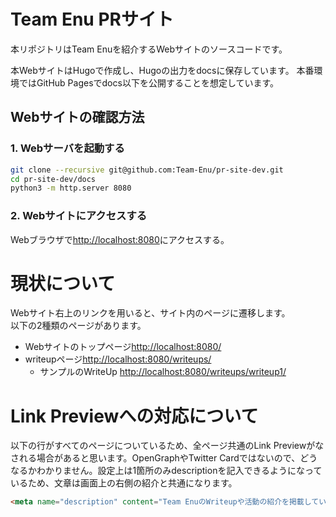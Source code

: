 # Team Enu PRサイト

本リポジトリはTeam Enuを紹介するWebサイトのソースコードです。

本WebサイトはHugoで作成し、Hugoの出力をdocsに保存しています。
本番環境ではGitHub Pagesでdocs以下を公開することを想定しています。

## Webサイトの確認方法

### 1. Webサーバを起動する

```bash
git clone --recursive git@github.com:Team-Enu/pr-site-dev.git
cd pr-site-dev/docs
python3 -m http.server 8080
```

### 2. Webサイトにアクセスする

Webブラウザで[http://localhost:8080](http://localhost:8080)にアクセスする。

# 現状について

Webサイト右上のリンクを用いると、サイト内のページに遷移します。  
以下の2種類のページがあります。
- Webサイトのトップページ[http://localhost:8080/](http://localhost:8080/)
- writeupページ[http://localhost:8080/writeups/](http://localhost:8080/writeups/)
  - サンプルのWriteUp [http://localhost:8080/writeups/writeup1/](http://localhost:8080/writeups/writeup1/)

# Link Previewへの対応について

以下の行がすべてのページについているため、全ページ共通のLink Previewがなされる場合があると思います。OpenGraphやTwitter Cardではないので、どうなるかわかりません。設定上は1箇所のみdescriptionを記入できるようになっているため、文章は画面上の右側の紹介と共通になります。
```html
<meta name="description" content="Team EnuのWriteupや活動の紹介を掲載しています。">
```